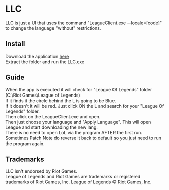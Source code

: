 # LLC
LLC is just a UI that uses the command "LeagueClient.exe --locale=[code]" to change the language "without" restrictions.

## Install
Download the application [here](https://github.com/Super99Master/Portable_Tape/releases/tag/1.0.0)  
Extract the folder and run the LLC.exe

## Guide
When the app is executed it will check for "League Of Legends" folder (C:\Riot Games\League of Legends)   
If it finds it the circle behind the L is going to be Blue.  
If it doesn't it will be red. Just click ON the L and search for your "League Of Legends" folder.  
  Then click on the LeagueClient.exe and open.  
Then just choose your language and "Apply Language".
This will open League and start downloading the new lang.  
There is no need to open LoL via the program AFTER the first run.  
Sometimes Patch Note do reverse it back to default so you just need to run the program again.

## Trademarks
LLC isn't endorsed by Riot Games.  
League of Legends and Riot Games are trademarks or registered trademarks of Riot Games, Inc. League of Legends © Riot Games, Inc.  
